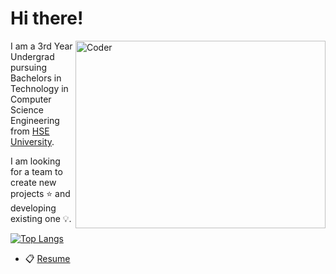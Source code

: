 # Hi there!

<img align="right" alt="Coder" height=300 width=400 src="https://media.giphy.com/media/xULW8l2gXuRPmsQe8U/giphy.gif" />

I am a 3rd Year Undergrad pursuing Bachelors in Technology in Computer Science Engineering from [HSE University](https://www.hse.ru/en/).

I am looking for a team to create new projects ⭐  and developing existing one 💡.

[![Top Langs](https://github-readme-stats.vercel.app/api/top-langs/?username=potroshitelshuk&layout=compact)](https://github.com/anuraghazra/github-readme-stats)

- 📋 [Resume]()
